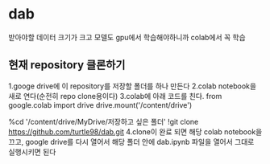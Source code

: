 # dab

받아야할 데이터 크기가 크고 모델도 gpu에서 학습해야하니까 colab에서 꼭 학습


## 현재 repository 클론하기
1.googe drive에 이 repository를 저장할 폴더를 하나 만든다
2.colab notebook을 새로 연다(순전히 repo clone용이다)
3.colab에 아래 코드를 친다.
from google.colab import drive
drive.mount('/content/drive')

%cd '/content/drive/MyDrive/저장하고 싶은 폴더'
!git clone https://github.com/turtle98/dab.git
4.clone이 완료 되면 해당 colab notebook을 끄고, google drive를 다시 열어서 해당 폴더 안에 dab.ipynb 파일을 열어서 그대로 실행시키면 된다

